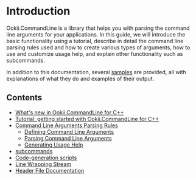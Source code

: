 # Introduction

Ookii.CommandLine is a library that helps you with parsing the command line arguments for your
applications. In this guide, we will introduce the basic functionality using a tutorial, describe in
detail the command line parsing rules used and how to create various types of arguments, how to use
and customize usage help, and explain other functionality such as subcommands.

In addition to this documentation, several [samples](../samples) are provided, all with explanations
of what they do and examples of their output.

## Contents

- [What's new in Ookii.CommandLine for C++](ChangeLog.md)
- [Tutorial: getting started with Ookii.CommandLine for C++](Tutorial.md)
- [Command Line Arguments Parsing Rules](Arguments.md)
  - [Defining Command Line Arguments](DefiningArguments.md)
  - [Parsing Command Line Arguments](ParsingArguments.md)
  - [Generating Usage Help](UsageHelp.md)
- [subcommands](Subcommands.md)
- [Code-generation scripts](Scripts.md)
- [Line Wrapping Stream](Utilities.md)
- [Header File Documentation](https://www.ookii.org/Link/CommandLineCppDoc)
